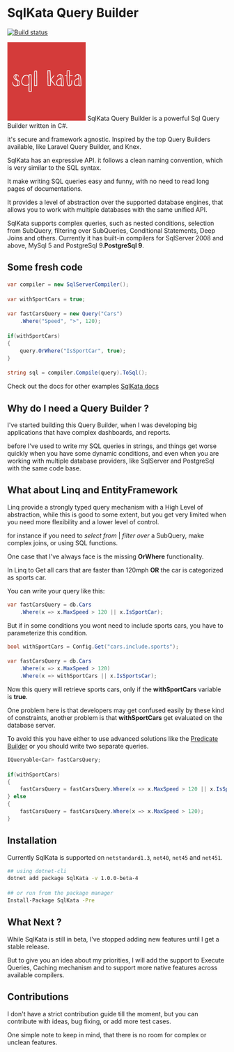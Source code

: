 # SqlKata Query Builder

[![Build status](https://ci.appveyor.com/api/projects/status/bh022c0ol5u6s41p?svg=true)](https://ci.appveyor.com/project/ahmad-moussawi/querybuilder)

<img src="/logo.png?raw=true" width="180" height="180" />
SqlKata Query Builder is a powerful Sql Query Builder written in C#. 

it's secure and framework agnostic. Inspired by the top Query Builders available, like Laravel Query Builder, and Knex. 

SqlKata has an expressive API. it follows a clean naming convention, which is very similar to the SQL syntax.

It make writing SQL queries easy and funny, with no need to read long pages of documentations. 

It provides a level of abstraction over the supported database engines, that allows you to work with multiple databases with the same unified API.

SqlKata supports complex queries, such as nested conditions, selection from SubQuery, filtering over SubQueries, Conditional Statements, Deep Joins and others. Currently it has built-in compilers for SqlServer 2008 and above, MySql 5 and PostgreSql 9.**PostgreSql 9**.

## Some fresh code
```cs
var compiler = new SqlServerCompiler();

var withSportCars = true;

var fastCarsQuery = new Query("Cars")
    .Where("Speed", ">", 120);

if(withSportCars) 
{
    query.OrWhere("IsSportCar", true);
}

string sql = compiler.Compile(query).ToSql();
```

Check out the docs for other examples [SqlKata docs](http://sqlkata.vivida-apps.com)

## Why do I need a Query Builder ?
I've started building this Query Builder, when I was developing big applications that have complex dashboards, and reports.

before I've used to write my SQL queries in strings, and things get worse quickly when you have some dynamic conditions, and even when you are working with multiple database providers, like SqlServer and PostgreSql with the same code base.

## What about Linq and EntityFramework
Linq provide a strongly typed query mechanism with a High Level of abstraction, while this is good to some extent, but you get very limited when you need more flexibility and a lower level of control.

for instance if you need to *select from* | *filter over* a SubQuery, make complex joins, or using SQL functions.

One case that I've always face is the missing **OrWhere** functionality.

In Linq to Get all cars that are faster than 120mph **OR** the car is categorized as sports car.

You can write your query like this: 

```cs
var fastCarsQuery = db.Cars
    .Where(x => x.MaxSpeed > 120 || x.IsSportCar);
```

But if in some conditions you wont need to include sports cars, you have to parameterize this condition.

```cs
bool withSportCars = Config.Get("cars.include.sports");

var fastCarsQuery = db.Cars
    .Where(x => x.MaxSpeed > 120)
    .Where(x => withSportCars || x.IsSportsCar);
```

Now this query will retrieve sports cars, only if the **withSportCars** variable is **true**.

One problem here is that developers may get confused easily by these kind of constraints, another problem is that **withSportCars** get evaluated on the database server. 

To avoid this you have either to use advanced solutions like the [Predicate Builder](http://www.albahari.com/nutshell/predicatebuilder.aspx) or you should write two separate queries.

```cs
IQueryable<Car> fastCarsQuery;

if(withSportCars)
{
    fastCarsQuery = fastCarsQuery.Where(x => x.MaxSpeed > 120 || x.IsSportsCar);
} else 
{
    fastCarsQuery = fastCarsQuery.Where(x => x.MaxSpeed > 120);
}
```

## Installation
Currently SqlKata is supported on `netstandard1.3`, `net40`,  `net45` and `net451`.

```bash
## using dotnet-cli
dotnet add package SqlKata -v 1.0.0-beta-4

## or run from the package manager
Install-Package SqlKata -Pre
```

## What Next ?
While SqlKata is still in beta, I've stopped adding new features until I get a stable release.

But to give you an idea about my priorities, I will add the support to Execute Queries, Caching mechanism and to support more native features across available compilers. 

## Contributions
I don't have a strict contribution guide till the moment, but you can contribute with ideas, bug fixing, or add more test cases.

One simple note to keep in mind, that there is no room for complex or unclean features.

